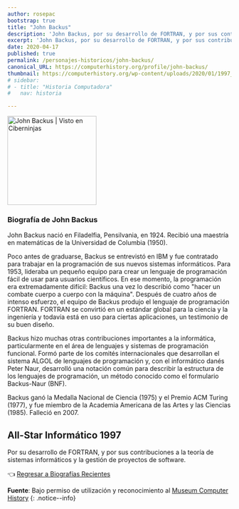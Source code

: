 ```yaml
---
author: rosepac
bootstrap: true
title: "John Backus"
description: 'John Backus, por su desarrollo de FORTRAN, y por sus contribuciones a la teoría de sistemas informáticos y la gestión de proyectos de software.'
excerpt: 'John Backus, por su desarrollo de FORTRAN, y por sus contribuciones a la teoría de sistemas informáticos y la gestión de proyectos de software.'
date: 2020-04-17
published: true
permalink: /personajes-historicos/john-backus/
canonical_URL: https://computerhistory.org/profile/john-backus/
thumbnail: https://computerhistory.org/wp-content/uploads/2020/01/1997_john_backus-e1580707691677.jpg
# sidebar:
# - title: "Historia Computadora"
#   nav: historia

---
```


<img src="https://computerhistory.org/wp-content/uploads/2020/01/1997_john_backus-e1580707691677.jpg" width="200px" high="250px" alt="John Backus | Visto en Ciberninjas" title="John Backus | Visto en Ciberninjas" />

### **Biografía de John Backus**

John Backus nació en Filadelfia, Pensilvania, en 1924. Recibió una maestría en matemáticas de la Universidad de Columbia (1950).

Poco antes de graduarse, Backus se entrevistó en IBM y fue contratado para trabajar en la programación de sus nuevos sistemas informáticos. Para 1953, lideraba un pequeño equipo para crear un lenguaje de programación fácil de usar para usuarios científicos. En ese momento, la programación era extremadamente difícil: Backus una vez lo describió como "hacer un combate cuerpo a cuerpo con la máquina". Después de cuatro años de intenso esfuerzo, el equipo de Backus produjo el lenguaje de programación FORTRAN. FORTRAN se convirtió en un estándar global para la ciencia y la ingeniería y todavía está en uso para ciertas aplicaciones, un testimonio de su buen diseño.

Backus hizo muchas otras contribuciones importantes a la informática, particularmente en el área de lenguajes y sistemas de programación funcional. Formó parte de los comités internacionales que desarrollan el sistema ALGOL de lenguajes de programación y, con el informático danés Peter Naur, desarrolló una notación común para describir la estructura de los lenguajes de programación, un método conocido como el formulario Backus-Naur (BNF).

Backus ganó la Medalla Nacional de Ciencia (1975) y el Premio ACM Turing (1977), y fue miembro de la Academia Americana de las Artes y las Ciencias (1985). Falleció en 2007.

## All-Star Informático 1997

Por su desarrollo de FORTRAN, y por sus contribuciones a la teoría de sistemas informáticos y la gestión de proyectos de software.

👈 [Regresar a Biografías Recientes](/personajes-historicos/#-biografías-agregadas-más-recientes-)

**Fuente**: Bajo permiso de utilización y reconocimiento al [Museum Computer History](https://www.computerhistory.org/ "Página web el Museo de la Historia de las Computadoras") 
{: .notice--info}